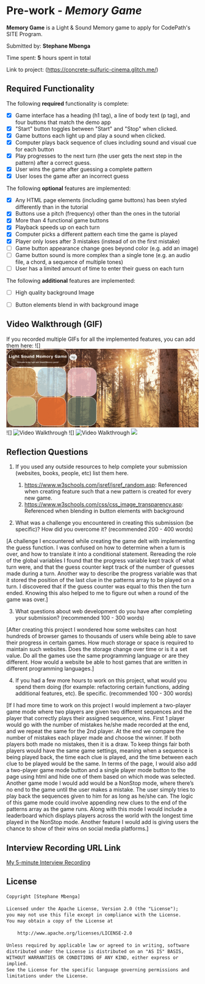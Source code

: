 # Pre-work - *Memory Game*

**Memory Game** is a Light & Sound Memory game to apply for CodePath's SITE Program. 

Submitted by: **Stephane Mbenga**

Time spent: **5** hours spent in total

Link to project: (https://concrete-sulfuric-cinema.glitch.me/)

## Required Functionality

The following **required** functionality is complete:

* [x] Game interface has a heading (h1 tag), a line of body text (p tag), and four buttons that match the demo app
* [x] "Start" button toggles between "Start" and "Stop" when clicked. 
* [x] Game buttons each light up and play a sound when clicked. 
* [x] Computer plays back sequence of clues including sound and visual cue for each button
* [x] Play progresses to the next turn (the user gets the next step in the pattern) after a correct guess. 
* [x] User wins the game after guessing a complete pattern
* [x] User loses the game after an incorrect guess

The following **optional** features are implemented:

* [x] Any HTML page elements (including game buttons) has been styled differently than in the tutorial
* [x] Buttons use a pitch (frequency) other than the ones in the tutorial
* [x] More than 4 functional game buttons
* [x] Playback speeds up on each turn
* [x] Computer picks a different pattern each time the game is played
* [x] Player only loses after 3 mistakes (instead of on the first mistake)
* [ ] Game button appearance change goes beyond color (e.g. add an image)
* [ ] Game button sound is more complex than a single tone (e.g. an audio file, a chord, a sequence of multiple tones)
* [ ] User has a limited amount of time to enter their guess on each turn

The following **additional** features are implemented:

- [ ] High quality background Image
- [ ] Button elements blend in with background image


## Video Walkthrough (GIF)

If you recorded multiple GIFs for all the implemented features, you can add them here:
![] <img src='Memory_walkthrough3.gif' title='Video Walkthrough' width='' alt='Video Walkthrough' />
![] <img src='Memory_walkthrough4.gif' title='Video Walkthrough' width='' alt='Video Walkthrough' />
![] <img src='Memory_walkthrough5.gif' title='Video Walkthrough' width='' alt='Video Walkthrough' />
![](gif4-link-here)

## Reflection Questions
1. If you used any outside resources to help complete your submission (websites, books, people, etc) list them here. 
    1. https://www.w3schools.com/jsref/jsref_random.asp: Referenced when creating feature such that a new pattern is created for every new game.
    2. https://www.w3schools.com/css/css_image_transparency.asp: Referenced when blending in button elements with background
    

2. What was a challenge you encountered in creating this submission (be specific)? How did you overcome it? (recommended 200 - 400 words) 
 
 [A challenge I encountered while creating the game delt with implementing the guess function.
 I was confused on how to determine when a turn is over, and how to translate it into a conditional statement.
 Rereading the role of the global variables I found that the progress variable kept track of what turn were, 
 and that the guess counter kept track of the number of guesses made during a turn. Another way to describe the 
 progress variable was that it stored the position of the last clue in the patterns array to be played on a turn. 
 I discovered that if the guess counter was equal to this then the turn ended. Knowing this also helped to me to 
 figure out when a round of the game was over.] 

3. What questions about web development do you have after completing your submission? (recommended 100 - 300 words) 

[After creating this project I wondered how some websites can host hundreds of browser games to thousands of users while being able to save their progress in certain games. How much storage or space is required to maintain such websites. Does the storage change over time or is it a set value. Do 
all the games use the same programming language or are they different. How would a website be able to host games that are
written in different programming languages.] 

4. If you had a few more hours to work on this project, what would you spend them doing (for example: refactoring certain functions, adding additional features, etc). Be specific. (recommended 100 - 300 words) 

[If I had more time to work on this project I would implement a two-player game mode where two players are given two different sequences and the player that correctly plays their assigned sequence, wins. First 1 player would go with the number of mistakes he/she made recorded at the end, and we repeat the same for the 2nd player. At the end we compare the number of mistakes each player made and choose the winner.  If both players both made no mistakes, then it is a draw.  To keep things fair both players would have the same game settings, meaning when a sequence is being played back, the time each clue is played, and the time between each clue to be played would be the same. In terms of the page, I would also add a two-player game mode button and a single player mode button to the page using html and hide one of them based on which mode was selected. Another game mode I would add would be a NonStop mode, where there’s no end to the game until the user makes a mistake. The user simply tries to play back the sequences given to him for as long as he/she can. The logic of this game mode could involve appending new clues to the end of the patterns array as the game runs. Along with this mode I would include a leaderboard which displays players across the world with the longest time played in the NonStop mode. Another feature I would add is giving users the chance to show of their wins on social media platforms.]


## Interview Recording URL Link

[My 5-minute Interview Recording](https://youtu.be/bRPmfKEKdbY)


## License

    Copyright [Stephane Mbenga]

    Licensed under the Apache License, Version 2.0 (the "License");
    you may not use this file except in compliance with the License.
    You may obtain a copy of the License at

        http://www.apache.org/licenses/LICENSE-2.0

    Unless required by applicable law or agreed to in writing, software
    distributed under the License is distributed on an "AS IS" BASIS,
    WITHOUT WARRANTIES OR CONDITIONS OF ANY KIND, either express or implied.
    See the License for the specific language governing permissions and
    limitations under the License.
